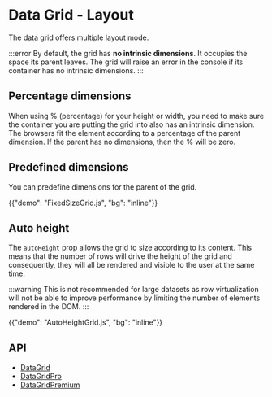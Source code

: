 # Data Grid - Layout

<p class="description">The data grid offers multiple layout mode.</p>

:::error
By default, the grid has **no intrinsic dimensions**. It occupies the space its parent leaves.
The grid will raise an error in the console if its container has no intrinsic dimensions.
:::

## Percentage dimensions

When using % (percentage) for your height or width, you need to make sure the container you are putting the grid into also has an intrinsic dimension.
The browsers fit the element according to a percentage of the parent dimension.
If the parent has no dimensions, then the % will be zero.

## Predefined dimensions

You can predefine dimensions for the parent of the grid.

{{"demo": "FixedSizeGrid.js", "bg": "inline"}}

## Auto height

The `autoHeight` prop allows the grid to size according to its content.
This means that the number of rows will drive the height of the grid and consequently, they will all be rendered and visible to the user at the same time.

:::warning
This is not recommended for large datasets as row virtualization will not be able to improve performance by limiting the number of elements rendered in the DOM.
:::

{{"demo": "AutoHeightGrid.js", "bg": "inline"}}

## API

- [DataGrid](/x/api/data-grid/data-grid/)
- [DataGridPro](/x/api/data-grid/data-grid-pro/)
- [DataGridPremium](/x/api/data-grid/data-grid-premium/)
